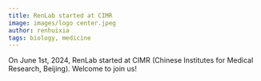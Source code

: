 ```yaml
---
title: RenLab started at CIMR
image: images/logo center.jpeg
author: renhuixia
tags: biology, medicine
---
```


On June 1st, 2024, RenLab started at CIMR (Chinese Institutes for Medical Research, Beijing). Welcome to join us!
